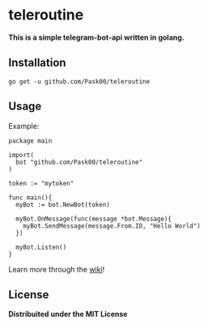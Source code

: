 # teleroutine
**This is a simple telegram-bot-api written in golang.**

## Installation ##
`go get -u github.com/Pask00/teleroutine`

## Usage ##
Example:
```golang
package main

import(
  bot "github.com/Pask00/teleroutine"
)

token := "mytoken"

func main(){
  myBot := bot.NewBot(token)
  
  myBot.OnMessage(func(message *bot.Message){
    myBot.SendMessage(message.From.ID, "Hello World")
  })
  
  myBot.Listen()
}

```
Learn more through the [wiki](https://github.com/Pask00/teleroutine/wiki)!  

## License ##
**Distribuited under the MIT License**
